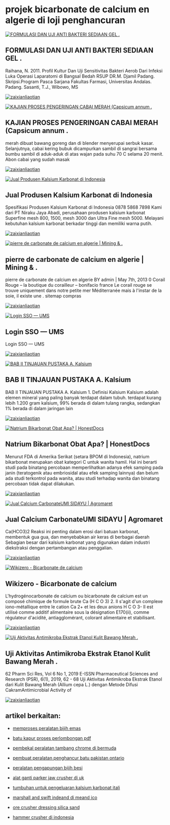 # projek bicarbonate de calcium en algerie di loji penghancuran
<a href="https://mnn.zoosnet.net/LR/Chatpre.aspx?id=MNN94995150&p=https://topgrinding.com/" target="_blank">![FORMULASI DAN UJI ANTI BAKTERI SEDIAAN GEL .](https://github.com/technlg/images/blob/main/27.jpg)</a>
## FORMULASI DAN UJI ANTI BAKTERI SEDIAAN GEL .
Raihana, N. 2011. Profil Kultur Dan Uji Sensitivitas Bakteri Aerob Dari Infeksi Luka Operasi Laparatomi di Bangsal Bedah RSUP DR.M. Djamil Padang. Skripsi.Program Pasca Sarjana Fakultas Farmasi, Universitas Andalas. Padang. Sasanti, T.J., Wibowo, MS
<a href="https://mnn.zoosnet.net/LR/Chatpre.aspx?id=MNN94995150&p=https://topgrinding.com/" target="_blank"><img src="https://github.com/technlg/images/raw/main/chat11.jpg" alt="zaixianliaotian"/></a><a href="//whatsapp.shibangsoft.com/WhatsApp.php" ><img src="https://github.com/technlg/images/raw/main/chat11.png" alt=""></a>
<a href="https://mnn.zoosnet.net/LR/Chatpre.aspx?id=MNN94995150&p=https://topgrinding.com/" target="_blank">![KAJIAN PROSES PENGERINGAN CABAI MERAH (Capsicum annum .](https://github.com/technlg/images/blob/main/60.jpg)</a>
## KAJIAN PROSES PENGERINGAN CABAI MERAH (Capsicum annum .
merah dibuat bawang goreng dan di blender menyerupai serbuk kasar. Selanjutnya, cabai kering bubuk dicampurkan sambil di sangrai bersama bumbu sambil di aduk-aduk di atas wajan pada suhu 70 C selama 20 menit. Abon cabai yang sudah masak
<a href="https://mnn.zoosnet.net/LR/Chatpre.aspx?id=MNN94995150&p=https://topgrinding.com/" target="_blank"><img src="https://github.com/technlg/images/raw/main/chat11.jpg" alt="zaixianliaotian"/></a><a href="//whatsapp.shibangsoft.com/WhatsApp.php" ><img src="https://github.com/technlg/images/raw/main/chat11.png" alt=""></a>
<a href="https://mnn.zoosnet.net/LR/Chatpre.aspx?id=MNN94995150&p=https://topgrinding.com/" target="_blank">![Jual Produsen Kalsium Karbonat di Indonesia](https://github.com/technlg/images/blob/main/15.jpg)</a>
## Jual Produsen Kalsium Karbonat di Indonesia
Spesifikasi Produsen Kalsium Karbonat di Indonesia 0878 5868 7898 Kami dari PT Niraku Jaya Abadi, perusahaan produsen kalsium karbonat Superfine mesh 800, 1500, mesh 3000 dan Ultra Fine mesh 5000. Melayani kebutuhan kalsium karbonat berkadar tinggi dan memiliki warna putih.
<a href="https://mnn.zoosnet.net/LR/Chatpre.aspx?id=MNN94995150&p=https://topgrinding.com/" target="_blank"><img src="https://github.com/technlg/images/raw/main/chat11.jpg" alt="zaixianliaotian"/></a><a href="//whatsapp.shibangsoft.com/WhatsApp.php" ><img src="https://github.com/technlg/images/raw/main/chat11.png" alt=""></a>
<a href="https://mnn.zoosnet.net/LR/Chatpre.aspx?id=MNN94995150&p=https://topgrinding.com/" target="_blank">![pierre de carbonate de calcium en algerie | Mining & .](https://github.com/technlg/images/blob/main/12.jpg)</a>
## pierre de carbonate de calcium en algerie | Mining & .
pierre de carbonate de calcium en algerie BY admin | May 7th, 2013 0 Corail Rouge – la boutique du corailleur – bonifacio france Le corail rouge se trouve uniquement dans notre petite mer Méditerranée mais à l'instar de la soie, il existe une . sitemap compras 
<a href="https://mnn.zoosnet.net/LR/Chatpre.aspx?id=MNN94995150&p=https://topgrinding.com/" target="_blank"><img src="https://github.com/technlg/images/raw/main/chat11.jpg" alt="zaixianliaotian"/></a><a href="//whatsapp.shibangsoft.com/WhatsApp.php" ><img src="https://github.com/technlg/images/raw/main/chat11.png" alt=""></a>
<a href="https://mnn.zoosnet.net/LR/Chatpre.aspx?id=MNN94995150&p=https://topgrinding.com/" target="_blank">![Login SSO — UMS](https://github.com/technlg/images/blob/main/6.jpg)</a>
## Login SSO — UMS
Login SSO — UMS
<a href="https://mnn.zoosnet.net/LR/Chatpre.aspx?id=MNN94995150&p=https://topgrinding.com/" target="_blank"><img src="https://github.com/technlg/images/raw/main/chat11.jpg" alt="zaixianliaotian"/></a><a href="//whatsapp.shibangsoft.com/WhatsApp.php" ><img src="https://github.com/technlg/images/raw/main/chat11.png" alt=""></a>
<a href="https://mnn.zoosnet.net/LR/Chatpre.aspx?id=MNN94995150&p=https://topgrinding.com/" target="_blank">![BAB II TINJAUAN PUSTAKA A. Kalsium](https://github.com/technlg/images/blob/main/27.jpg)</a>
## BAB II TINJAUAN PUSTAKA A. Kalsium
BAB II TINJAUAN PUSTAKA A. Kalsium 1. Definisi Kalsium Kalsium adalah elemen mineral yang paling banyak terdapat dalam tubuh. terdapat kurang lebih 1.200 gram kalsium, 99% berada di dalam tulang rangka, sedangkan 1% berada di dalam jaringan lain
<a href="https://mnn.zoosnet.net/LR/Chatpre.aspx?id=MNN94995150&p=https://topgrinding.com/" target="_blank"><img src="https://github.com/technlg/images/raw/main/chat11.jpg" alt="zaixianliaotian"/></a><a href="//whatsapp.shibangsoft.com/WhatsApp.php" ><img src="https://github.com/technlg/images/raw/main/chat11.png" alt=""></a>
<a href="https://mnn.zoosnet.net/LR/Chatpre.aspx?id=MNN94995150&p=https://topgrinding.com/" target="_blank">![Natrium Bikarbonat Obat Apa? | HonestDocs](https://github.com/technlg/images/blob/main/58.jpg)</a>
## Natrium Bikarbonat Obat Apa? | HonestDocs
Menurut FDA di Amerika Serikat (setara BPOM di Indonesia), natrium bikarbonat merupakan obat kategori C untuk wanita hamil. Hal ini berarti studi pada binatang percobaan memperlihatkan adanya efek samping pada janin (teratogenik atau embriosidal atau efek samping lainnya) dan belum ada studi terkontrol pada wanita, atau studi terhadap wanita dan binatang percobaan tidak dapat dilakukan.
<a href="https://mnn.zoosnet.net/LR/Chatpre.aspx?id=MNN94995150&p=https://topgrinding.com/" target="_blank"><img src="https://github.com/technlg/images/raw/main/chat11.jpg" alt="zaixianliaotian"/></a><a href="//whatsapp.shibangsoft.com/WhatsApp.php" ><img src="https://github.com/technlg/images/raw/main/chat11.png" alt=""></a>
<a href="https://mnn.zoosnet.net/LR/Chatpre.aspx?id=MNN94995150&p=https://topgrinding.com/" target="_blank">![Jual Calcium CarbonateUMI SIDAYU | Agromaret](https://github.com/technlg/images/blob/main/4.jpg)</a>
## Jual Calcium CarbonateUMI SIDAYU | Agromaret
Ca(HCO3)2 Reaksi ini penting dalam erosi dari batuan karbonat, membentuk gua gua, dan menyebabkan air keras di berbagai daerah Sebagian besar dari kalsium karbonat yang digunakan dalam industri diekstraksi dengan pertambangan atau penggalian.
<a href="https://mnn.zoosnet.net/LR/Chatpre.aspx?id=MNN94995150&p=https://topgrinding.com/" target="_blank"><img src="https://github.com/technlg/images/raw/main/chat11.jpg" alt="zaixianliaotian"/></a><a href="//whatsapp.shibangsoft.com/WhatsApp.php" ><img src="https://github.com/technlg/images/raw/main/chat11.png" alt=""></a>
<a href="https://mnn.zoosnet.net/LR/Chatpre.aspx?id=MNN94995150&p=https://topgrinding.com/" target="_blank">![Wikizero - Bicarbonate de calcium](https://github.com/technlg/images/blob/main/19.jpg)</a>
## Wikizero - Bicarbonate de calcium
L'hydrogénocarbonate de calcium ou bicarbonate de calcium est un composé chimique de formule brute Ca (H C O 3) 2. Il s'agit d'un complexe iono-métallique entre le cation Ca 2+ et les deux anions H C O 3- Il est utilisé comme additif alimentaire sous la désignation E170(ii), comme régulateur d'acidité, antiagglomérant, colorant alimentaire et stabilisant.
<a href="https://mnn.zoosnet.net/LR/Chatpre.aspx?id=MNN94995150&p=https://topgrinding.com/" target="_blank"><img src="https://github.com/technlg/images/raw/main/chat11.jpg" alt="zaixianliaotian"/></a><a href="//whatsapp.shibangsoft.com/WhatsApp.php" ><img src="https://github.com/technlg/images/raw/main/chat11.png" alt=""></a>
<a href="https://mnn.zoosnet.net/LR/Chatpre.aspx?id=MNN94995150&p=https://topgrinding.com/" target="_blank">![Uji Aktivitas Antimikroba Ekstrak Etanol Kulit Bawang Merah .](https://github.com/technlg/images/blob/main/57.jpg)</a>
## Uji Aktivitas Antimikroba Ekstrak Etanol Kulit Bawang Merah .
62 Pharm Sci Res, Vol 6 No 1, 2019 E-ISSN Pharmaceutical Sciences and Research (PSR), 6(1), 2019, 62 - 68 Uji Aktivitas Antimikroba Ekstrak Etanol dari Kulit Bawang Merah (Allium cepa L.) dengan Metode Difusi CakramAntimicrobial Activity of
<a href="https://mnn.zoosnet.net/LR/Chatpre.aspx?id=MNN94995150&p=https://topgrinding.com/" target="_blank"><img src="https://github.com/technlg/images/raw/main/chat11.jpg" alt="zaixianliaotian"/></a><a href="//whatsapp.shibangsoft.com/WhatsApp.php" ><img src="https://github.com/technlg/images/raw/main/chat11.png" alt=""></a>
## artikel berkaitan:
* [memproses peralatan bijih emas](memproses%20peralatan%20bijih%20emas.md)
* [batu kapur proses perlombongan pdf](batu%20kapur%20proses%20perlombongan%20pdf.md)
* [pembekal peralatan tambang chrome di bermuda](pembekal%20peralatan%20tambang%20chrome%20di%20bermuda.md)
* [pembuat peralatan penghancur batu pakistan ontario](pembuat%20peralatan%20penghancur%20batu%20pakistan%20ontario.md)
* [peralatan pengapungan bijih besi](peralatan%20pengapungan%20bijih%20besi.md)
* [alat ganti parker jaw crusher di uk](alat%20ganti%20parker%20jaw%20crusher%20di%20uk.md)
* [tumbuhan untuk pengeluaran kalsium karbonat itali](tumbuhan%20untuk%20pengeluaran%20kalsium%20karbonat%20itali.md)
* [marshall and swift indeand di meand ico](marshall%20and%20swift%20indeand%20di%20meand%20ico.md)
* [ore crusher dressing silica sand](ore%20crusher%20dressing%20silica%20sand.md)
* [hammer crusher di indonesia](hammer%20crusher%20di%20indonesia.md)
